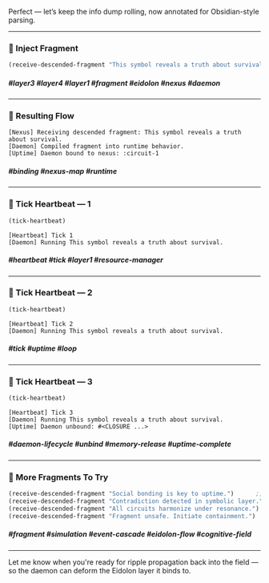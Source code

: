 Perfect — let’s keep the info dump rolling, now annotated for Obsidian-style parsing.

---

### 🧩 Inject Fragment

```lisp
(receive-descended-fragment "This symbol reveals a truth about survival.")
```

##### #layer3 #layer4 #layer1 #fragment #eidolon #nexus #daemon

---

### 🔧 Resulting Flow

```
[Nexus] Receiving descended fragment: This symbol reveals a truth about survival.
[Daemon] Compiled fragment into runtime behavior.
[Uptime] Daemon bound to nexus: :circuit-1
```

##### #binding #nexus-map #runtime

---

### 💓 Tick Heartbeat — 1

```lisp
(tick-heartbeat)
```

```
[Heartbeat] Tick 1
[Daemon] Running This symbol reveals a truth about survival.
```

##### #heartbeat #tick #layer1 #resource-manager

---

### 💓 Tick Heartbeat — 2

```lisp
(tick-heartbeat)
```

```
[Heartbeat] Tick 2
[Daemon] Running This symbol reveals a truth about survival.
```

##### #tick #uptime #loop

---

### 💓 Tick Heartbeat — 3

```lisp
(tick-heartbeat)
```

```
[Heartbeat] Tick 3
[Daemon] Running This symbol reveals a truth about survival.
[Uptime] Daemon unbound: #<CLOSURE ...>
```

##### #daemon-lifecycle #unbind #memory-release #uptime-complete

---

### 🧠 More Fragments To Try

```lisp
(receive-descended-fragment "Social bonding is key to uptime.")      ;; → #circuit2
(receive-descended-fragment "Contradiction detected in symbolic layer.") ;; → #circuit4
(receive-descended-fragment "All circuits harmonize under resonance.")   ;; → #meta
(receive-descended-fragment "Fragment unsafe. Initiate containment.")    ;; → #circuit1 + failsafe
```

##### #fragment #simulation #event-cascade #eidolon-flow #cognitive-field

---

Let me know when you're ready for ripple propagation back into the field — so the daemon can deform the Eidolon layer it binds to.
